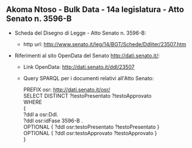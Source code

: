 ## Akoma Ntoso - Bulk Data - 14a legislatura - Atto Senato n. 3596-B ##

* Scheda del Disegno di Legge - Atto Senato n. 3596-B:
	* http url: http://www.senato.it/leg/14/BGT/Schede/Ddliter/23507.htm

* Riferimenti al sito OpenData del Senato http://dati.senato.it/:
	* Link OpenData: http://dati.senato.it/ddl/23507
	* Query SPARQL per i documenti relativi all'Atto Senato:

        PREFIX osr: <http://dati.senato.it/osr/>  
		SELECT DISTINCT ?testoPresentato ?testoApprovato  
		WHERE  
		{  
		    ?ddl a osr:Ddl.  
		    ?ddl osr:idFase 3596-B .  
		    OPTIONAL { ?ddl osr:testoPresentato ?testoPresentato }  
		    OPTIONAL { ?ddl osr:testoApprovato ?testoApprovato }  
		}
		